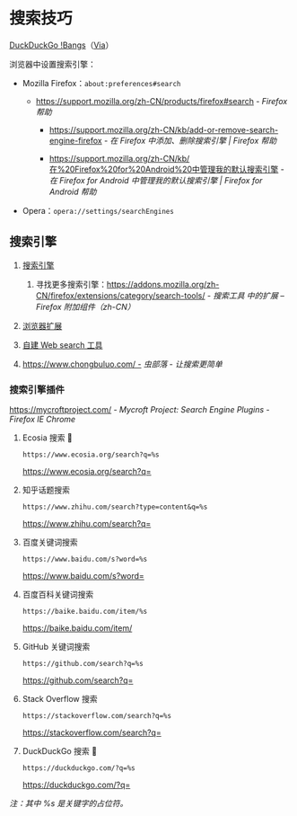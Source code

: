 # 搜索技巧

[DuckDuckGo !Bangs](https://duckduckgo.com/bangs )（[Via](https://github.com/einaregilsson/Redirector)）

浏览器中设置搜索引擎：

- Mozilla Firefox：`about:preferences#search`

    - https://support.mozilla.org/zh-CN/products/firefox#search - *Firefox 帮助*

        - https://support.mozilla.org/zh-CN/kb/add-or-remove-search-engine-firefox - *在 Firefox 中添加、删除搜索引擎 | Firefox 帮助*

        - <https://support.mozilla.org/zh-CN/kb/在%20Firefox%20for%20Android%20中管理我的默认搜索引擎> - *在 Firefox for Android 中管理我的默认搜索引擎 | Firefox for Android 帮助*

- Opera：`opera://settings/searchEngines`

## 搜索引擎

1. [搜索引擎](os/tools/browser.md#搜索引擎)

    1. 寻找更多搜索引擎：https://addons.mozilla.org/zh-CN/firefox/extensions/category/search-tools/ - *搜索工具 中的扩展 – Firefox 附加组件（zh-CN）*

2. [浏览器扩展](os/tools/browser-extensions.md#搜索引擎)

3. [自建 Web search 工具](os/tools/custom-search.md)

4. https://www.chongbuluo.com/ - *虫部落 - 让搜索更简单*

### 搜索引擎插件

https://mycroftproject.com/ - *Mycroft Project: Search Engine Plugins - Firefox IE Chrome*

1. Ecosia 搜索 🚫

    ```url
    https://www.ecosia.org/search?q=%s
    ```

    https://www.ecosia.org/search?q=

2. 知乎话题搜索

    ```url
    https://www.zhihu.com/search?type=content&q=%s
    ```

    https://www.zhihu.com/search?q=

3. 百度关键词搜索

    ```url
    https://www.baidu.com/s?word=%s
    ```

    https://www.baidu.com/s?word=

4. 百度百科关键词搜索

    ```url
    https://baike.baidu.com/item/%s
    ```

    https://baike.baidu.com/item/

5. GitHub 关键词搜索

    ```url
    https://github.com/search?q=%s
    ```

    https://github.com/search?q=

6. Stack Overflow 搜索

    ```url
    https://stackoverflow.com/search?q=%s
    ```

    https://stackoverflow.com/search?q=

7. DuckDuckGo 搜索 🚫

    ```url
    https://duckduckgo.com/?q=%s
    ```

    https://duckduckgo.com/?q=

_注：其中 %s 是关键字的占位符。_
